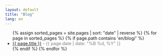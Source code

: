 ```yaml
---
layout: default
title: "Blog"
lang: en
---
```


<ul>
  {% assign sorted_pages = site.pages | sort: "date" | reverse %}
  {% for page in sorted_pages %}
    {% if page.path contains 'en/blog/' %}
      <li>
        <a href="{{ site.baseurl }}/{{ page.url }}">{{ page.title }}</a>
        <span style="color: gray;"> - {{ page.date | date: "%B %d, %Y" }}</span>
      </li>
    {% endif %}
  {% endfor %}
</ul>
